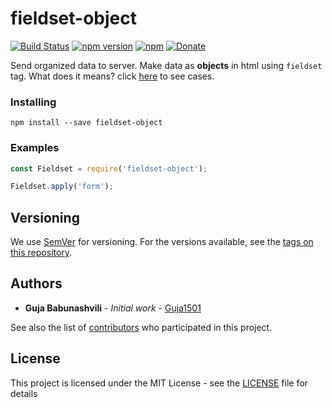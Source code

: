 # fieldset-object

[![Build Status](https://travis-ci.org/Guja1501/fieldset-object.svg?branch=master)](https://travis-ci.org/Guja1501/fieldset-object)
[![npm version](https://badge.fury.io/js/fieldset-object.svg)](https://www.npmjs.com/package/fieldset-object)
[![npm](https://img.shields.io/npm/dt/fieldset-object.svg)](https://www.npmjs.com/package/fieldset-object)
[![Donate](https://img.shields.io/badge/Donate-PayPal-green.svg)](https://www.paypal.me/Guja1501)

Send organized data to server.
Make data as **objects** in html using `fieldset` tag.
What does it means?
click [here](CASES.md) to see cases.

### Installing

`npm install --save fieldset-object`

### Examples

```javascript
const Fieldset = require('fieldset-object');

Fieldset.apply('form');
```


## Versioning

We use [SemVer](http://semver.org/) for versioning. For the versions available, see the [tags on this repository](https://github.com/Guja1501/fieldset-object/tags). 


## Authors

* **Guja Babunashvili** - *Initial work* - [Guja1501](https://github.com/Guja1501)

See also the list of [contributors](https://github.com/Guja1501/fieldset-object/contributors) who participated in this project.


## License

This project is licensed under the MIT License - see the [LICENSE](https://github.com/Guja1501/fieldset-object/blob/master/LICENSE) file for details
